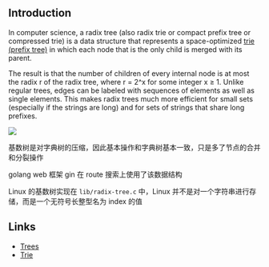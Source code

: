## Introduction

In computer science, a radix tree (also radix trie or compact prefix tree or compressed trie)
is a data structure that represents a space-optimized [trie (prefix tree)](/docs/CS/Algorithms/tree/Trie.md) in which each node that is the only child is merged with its parent.

The result is that the number of children of every internal node is at most the radix r of the radix tree, where r = 2^x for some integer x ≥ 1. 
Unlike regular trees, edges can be labeled with sequences of elements as well as single elements.
This makes radix trees much more efficient for small sets (especially if the strings are long) and for sets of strings that share long prefixes.

![](https://upload.wikimedia.org/wikipedia/commons/thumb/a/ae/Patricia_trie.svg/2880px-Patricia_trie.svg.png)







基数树是对字典树的压缩，因此基本操作和字典树基本一致，只是多了节点的合并和分裂操作









golang web 框架 gin 在 route 搜索上使用了该数据结构



Linux 的基数树实现在 `lib/radix-tree.c` 中，Linux 并不是对一个字符串进行存储，而是一个无符号长整型名为 index 的值









## Links

- [Trees](/docs/CS/Algorithms/tree/tree.md?id=Radix)
- [Trie](/docs/CS/Algorithms/tree/Trie.md)